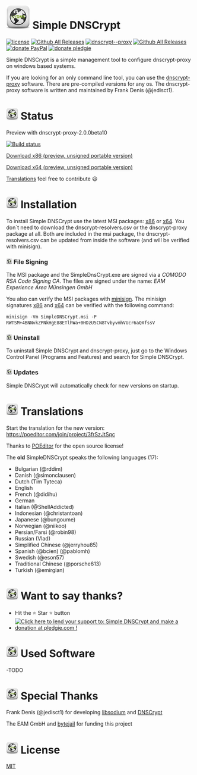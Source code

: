 # ![Alt text](img/icons/64x64.png "Simple DNSCrypt") Simple DNSCrypt

[![license](https://img.shields.io/github/license/bitbeans/SimpleDnsCrypt.svg?style=flat-square)](https://github.com/bitbeans/SimpleDnsCrypt/blob/master/LICENSE.md) [![Github All Releases](https://img.shields.io/github/release/bitbeans/SimpleDnsCrypt.svg?style=flat-square)](https://github.com/bitbeans/SimpleDnsCrypt/releases/latest) [![dnscrypt--proxy](https://img.shields.io/badge/dnscrypt--proxy-2.0.0beta10-orange.svg?style=flat-square)](https://github.com/jedisct1/dnscrypt-proxy) [![Github All Releases](https://img.shields.io/github/downloads/bitbeans/SimpleDnsCrypt/total.svg?style=flat-square)](https://github.com/bitbeans/SimpleDnsCrypt/releases/latest) [![donate PayPal](https://img.shields.io/badge/donate-PayPal-green.svg?style=flat-square)](https://www.paypal.com/cgi-bin/webscr?cmd=_donations&business=c.hermann@bitbeans.de&item_name=Donation+to+the+Simple+DNSCrypt+project) [![donate pledgie](https://img.shields.io/badge/donate-pledgie-green.svg?style=flat-square)](https://pledgie.com/campaigns/32588)

Simple DNSCrypt is a simple management tool to configure dnscrypt-proxy on windows based systems.

If you are looking for an only command line tool, you can use the [dnscrypt-proxy](https://github.com/jedisct1/dnscrypt-proxy) software. There are pre-compiled versions for any os.
The dnscrypt-proxy software is written and maintained by Frank Denis (@jedisct1).

# ![Alt text](img/icons/32x32.png "Status") Status

Preview with dnscrypt-proxy-2.0.0beta10

[![Build status](https://ci.appveyor.com/api/projects/status/1st7yuscwwx2duib/branch/dnscrypt-proxy2?svg=true)](https://ci.appveyor.com/project/bitbeans/simplednscrypt/branch/dnscrypt-proxy2)

[Download x86 (preview, unsigned portable version)](https://simplednscrypt.blob.core.windows.net/deploy/SimpleDnsCrypt/bin/x86/SimpleDNSCrypt_x86.zip)

[Download x64 (preview, unsigned portable version)](https://simplednscrypt.blob.core.windows.net/deploy/SimpleDnsCrypt/bin/x64/SimpleDNSCrypt_x64.zip)

[Translations](https://poeditor.com/join/project/3frSzJtSqc) feel free to contribute :smiley:


# ![Alt text](img/icons/32x32.png "Installation") Installation

To install Simple DNSCrypt use the latest MSI packages: [x86](https://github.com/bitbeans/SimpleDnsCrypt/releases/download/0.4.3/SimpleDNSCrypt.msi) or [x64](https://github.com/bitbeans/SimpleDnsCrypt/releases/download/0.4.3/SimpleDNSCrypt64.msi).
You don`t need to download the dnscrypt-resolvers.csv or the dnscrypt-proxy package at all.
Both are included in the msi package, the dnscrypt-resolvers.csv can be updated from inside the software (and will be verified with minisign).

### ![Alt text](img/icons/16x16.png "File Signing") File Signing
The MSI package and the SimpleDnsCrypt.exe are signed via a *COMODO RSA Code Signing CA*. 
The files are signed under the name: *EAM Experience Area Münsingen GmbH*

You also can verify the MSI packages with [minisign](https://jedisct1.github.io/minisign/).
The minisign signatures [x86](https://github.com/bitbeans/SimpleDnsCrypt/releases/download/0.4.3/SimpleDNSCrypt.msi.minisig) and [x64](https://github.com/bitbeans/SimpleDnsCrypt/releases/download/0.4.3/SimpleDNSCrypt64.msi.minisig) can be verified with the following command:

	minisign -Vm SimpleDNSCrypt.msi -P RWTSM+4BNNvkZPNkHgE88ETlhWa+0HDzU5CN8TvbyvmhVUcr6aQXfssV

### ![Alt text](img/icons/16x16.png "Uninstall") Uninstall
To uninstall Simple DNSCrypt and dnscrypt-proxy, just go to the Windows Control Panel (Programs and Features) and search for Simple DNSCrypt.

### ![Alt text](img/icons/16x16.png "Updates") Updates
Simple DNSCrypt will automatically check for new versions on startup.

# ![Alt text](img/icons/32x32.png "Translations") Translations

Start the translation for the new version: https://poeditor.com/join/project/3frSzJtSqc

Thanks to [POEditor](https://poeditor.com) for the open source license!

The **old** SimpleDNSCrypt speaks the following languages (17):

- Bulgarian (@rddim)
- Danish (@simonclausen)
- Dutch (Tim Tyteca)
- English
- French (@didihu)
- German
- Italian (@ShellAddicted)
- Indonesian (@christantoan)
- Japanese (@bungoume)
- Norwegian (@niikoo)
- Persian/Farsi (@robin98)
- Russian (Vlad)
- Simplified Chinese (@jerryhou85)
- Spanish (@bcien) (@pablomh)
- Swedish (@eson57)
- Traditional Chinese (@porsche613)
- Turkish (@emirgian)

# ![Alt text](img/icons/32x32.png "Want to say thanks?") Want to say thanks?

* Hit the :star: Star :star: button
* <a href='https://pledgie.com/campaigns/32588'><img alt='Click here to lend your support to: Simple DNSCrypt and make a donation at pledgie.com !' src='https://pledgie.com/campaigns/32588.png?skin_name=chrome' border='0' ></a>


# ![Alt text](img/icons/32x32.png "Used Software") Used Software

-TODO

# ![Alt text](img/icons/32x32.png "Special Thanks") Special Thanks

Frank Denis (@jedisct1) for developing [libsodium](https://github.com/jedisct1/libsodium) and [DNSCrypt](https://dnscrypt.org)
  
The EAM GmbH and [bytejail](https://bytejail.com) for funding this project

# ![Alt text](img/icons/32x32.png "License") License
[MIT](https://en.wikipedia.org/wiki/MIT_License)
